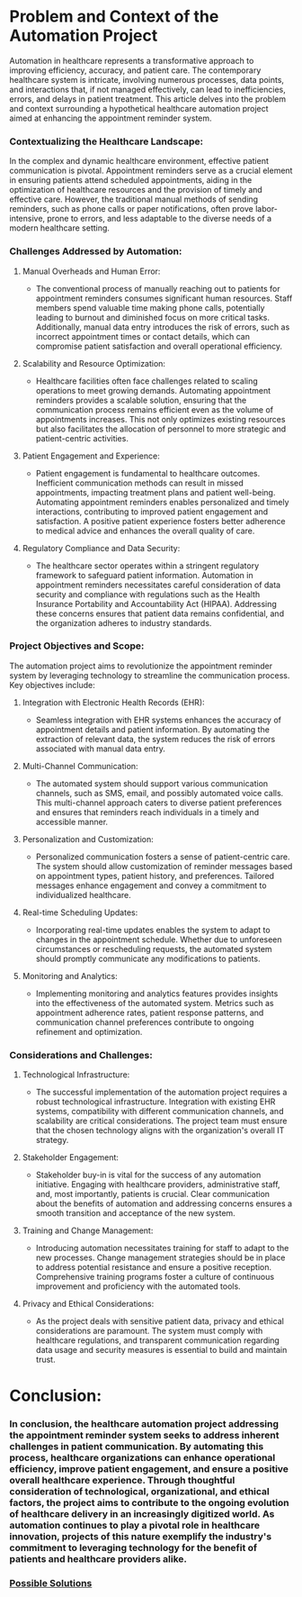 # Problem and Context of the Automation Project
Automation in healthcare represents a transformative approach to improving efficiency, accuracy, and patient care. The contemporary healthcare system is intricate, involving numerous processes, data points, and interactions that, if not managed effectively, can lead to inefficiencies, errors, and delays in patient treatment. This article delves into the problem and context surrounding a hypothetical healthcare automation project aimed at enhancing the appointment reminder system.

### Contextualizing the Healthcare Landscape:
In the complex and dynamic healthcare environment, effective patient communication is pivotal. Appointment reminders serve as a crucial element in ensuring patients attend scheduled appointments, aiding in the optimization of healthcare resources and the provision of timely and effective care. However, the traditional manual methods of sending reminders, such as phone calls or paper notifications, often prove labor-intensive, prone to errors, and less adaptable to the diverse needs of a modern healthcare setting.

### Challenges Addressed by Automation:
1. Manual Overheads and Human Error:
   - The conventional process of manually reaching out to patients for appointment reminders consumes significant human resources. Staff members spend valuable time making phone calls, potentially leading to burnout and diminished focus on more critical tasks. Additionally, manual data entry introduces the risk of errors, such as incorrect appointment times or contact details, which can compromise patient satisfaction and overall operational efficiency.

2. Scalability and Resource Optimization:
   - Healthcare facilities often face challenges related to scaling operations to meet growing demands. Automating appointment reminders provides a scalable solution, ensuring that the communication process remains efficient even as the volume of appointments increases. This not only optimizes existing resources but also facilitates the allocation of personnel to more strategic and patient-centric activities.

3. Patient Engagement and Experience:
   - Patient engagement is fundamental to healthcare outcomes. Inefficient communication methods can result in missed appointments, impacting treatment plans and patient well-being. Automating appointment reminders enables personalized and timely interactions, contributing to improved patient engagement and satisfaction. A positive patient experience fosters better adherence to medical advice and enhances the overall quality of care.

4. Regulatory Compliance and Data Security:
   - The healthcare sector operates within a stringent regulatory framework to safeguard patient information. Automation in appointment reminders necessitates careful consideration of data security and compliance with regulations such as the Health Insurance Portability and Accountability Act (HIPAA). Addressing these concerns ensures that patient data remains confidential, and the organization adheres to industry standards.

### Project Objectives and Scope:
The automation project aims to revolutionize the appointment reminder system by leveraging technology to streamline the communication process. Key objectives include:

1. Integration with Electronic Health Records (EHR):
   - Seamless integration with EHR systems enhances the accuracy of appointment details and patient information. By automating the extraction of relevant data, the system reduces the risk of errors associated with manual data entry.

2. Multi-Channel Communication:
   - The automated system should support various communication channels, such as SMS, email, and possibly automated voice calls. This multi-channel approach caters to diverse patient preferences and ensures that reminders reach individuals in a timely and accessible manner.

3. Personalization and Customization:
   - Personalized communication fosters a sense of patient-centric care. The system should allow customization of reminder messages based on appointment types, patient history, and preferences. Tailored messages enhance engagement and convey a commitment to individualized healthcare.

4. Real-time Scheduling Updates:
   - Incorporating real-time updates enables the system to adapt to changes in the appointment schedule. Whether due to unforeseen circumstances or rescheduling requests, the automated system should promptly communicate any modifications to patients.

5. Monitoring and Analytics:
   - Implementing monitoring and analytics features provides insights into the effectiveness of the automated system. Metrics such as appointment adherence rates, patient response patterns, and communication channel preferences contribute to ongoing refinement and optimization.

### Considerations and Challenges:
1. Technological Infrastructure:
   - The successful implementation of the automation project requires a robust technological infrastructure. Integration with existing EHR systems, compatibility with different communication channels, and scalability are critical considerations. The project team must ensure that the chosen technology aligns with the organization's overall IT strategy.

2. Stakeholder Engagement:
   - Stakeholder buy-in is vital for the success of any automation initiative. Engaging with healthcare providers, administrative staff, and, most importantly, patients is crucial. Clear communication about the benefits of automation and addressing concerns ensures a smooth transition and acceptance of the new system.

3. Training and Change Management:
   - Introducing automation necessitates training for staff to adapt to the new processes. Change management strategies should be in place to address potential resistance and ensure a positive reception. Comprehensive training programs foster a culture of continuous improvement and proficiency with the automated tools.

4. Privacy and Ethical Considerations:
   - As the project deals with sensitive patient data, privacy and ethical considerations are paramount. The system must comply with healthcare regulations, and transparent communication regarding data usage and security measures is essential to build and maintain trust.

# Conclusion:
### In conclusion, the healthcare automation project addressing the appointment reminder system seeks to address inherent challenges in patient communication. By automating this process, healthcare organizations can enhance operational efficiency, improve patient engagement, and ensure a positive overall healthcare experience. Through thoughtful consideration of technological, organizational, and ethical factors, the project aims to contribute to the ongoing evolution of healthcare delivery in an increasingly digitized world. As automation continues to play a pivotal role in healthcare innovation, projects of this nature exemplify the industry's commitment to leveraging technology for the benefit of patients and healthcare providers alike.



### [Possible Solutions](((https://github.com/23W-GBAC/MohAli92/blob/main/Automation%201/2)%20Possible%20Solutions1.md))
